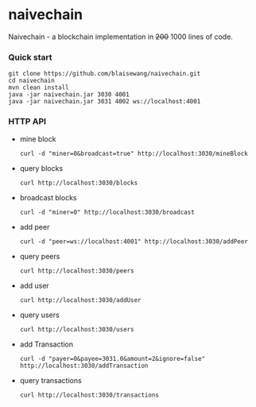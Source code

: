 # naivechain
Naivechain - a blockchain implementation in ~~200~~ 1000 lines of code.

### Quick start
```
git clone https://github.com/blaisewang/naivechain.git
cd naivechain
mvn clean install
java -jar naivechain.jar 3030 4001
java -jar naivechain.jar 3031 4002 ws://localhost:4001
```


### HTTP API

- mine block

  ```
  curl -d "miner=0&broadcast=true" http://localhost:3030/mineBlock
  ```

- query blocks

  ```
  curl http://localhost:3030/blocks
  ```
  
- broadcast blocks

  ```
  curl -d "miner=0" http://localhost:3030/broadcast
  ```

- add peer

  ```
  curl -d "peer=ws://localhost:4001" http://localhost:3030/addPeer
  ```

- query peers

  ```
  curl http://localhost:3030/peers
  ```
  
- add user

  ```
  curl http://localhost:3030/addUser
  ```

- query users

  ```
  curl http://localhost:3030/users
  ```
  
- add Transaction

  ```
  curl -d "payer=0&payee=3031.0&amount=2&ignore=false" http://localhost:3030/addTransaction
  ```

- query transactions

  ```
  curl http://localhost:3030/transactions
  ```
